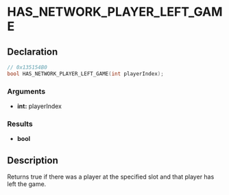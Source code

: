 # HAS_NETWORK_PLAYER_LEFT_GAME

## Declaration
```cpp
// 0x135154B0
bool HAS_NETWORK_PLAYER_LEFT_GAME(int playerIndex);
```

### Arguments
- **int:** playerIndex

### Results
- **bool**

## Description
Returns true if there was a player at the specified slot and that player has left the game.
